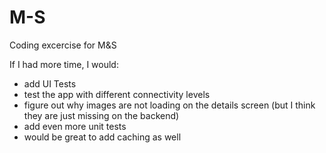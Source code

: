 # M-S
Coding excercise for M&amp;S

If I had more time, I would:

- add UI Tests
- test the app with different connectivity levels
- figure out why images are not loading on the details screen (but I think they are just missing on the backend)
- add even more unit tests
- would be great to add caching as well
